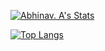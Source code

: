 [![Abhinav. A's Stats](https://github-readme-stats.vercel.app/api?username=abhinav8000&show_icons=true&theme=tokyonight)](https://github.com/abhinav8000)

[![Top Langs](https://github-readme-stats.vercel.app/api/top-langs/?username=abhinav8000&theme=tokyonight)](https://github.com/abhinav8000)
